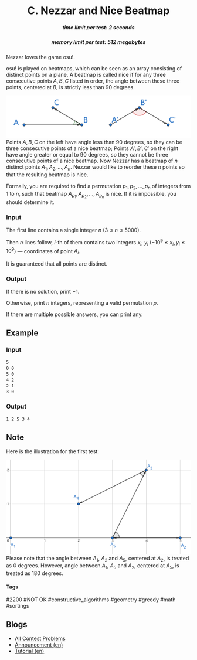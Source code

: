 <h1 style='text-align: center;'> C. Nezzar and Nice Beatmap</h1>

<h5 style='text-align: center;'>time limit per test: 2 seconds</h5>
<h5 style='text-align: center;'>memory limit per test: 512 megabytes</h5>

Nezzar loves the game osu!.

osu! is played on beatmaps, which can be seen as an array consisting of distinct points on a plane. A beatmap is called nice if for any three consecutive points $A,B,C$ listed in order, the angle between these three points, centered at $B$, is strictly less than $90$ degrees.

 ![](images/89ce7827b04452aece4db0c20915c8c00e42e69e.png) Points $A,B,C$ on the left have angle less than $90$ degrees, so they can be three consecutive points of a nice beatmap; Points $A',B',C'$ on the right have angle greater or equal to $90$ degrees, so they cannot be three consecutive points of a nice beatmap. Now Nezzar has a beatmap of $n$ distinct points $A_1,A_2,\ldots,A_n$. Nezzar would like to reorder these $n$ points so that the resulting beatmap is nice.

Formally, you are required to find a permutation $p_1,p_2,\ldots,p_n$ of integers from $1$ to $n$, such that beatmap $A_{p_1},A_{p_2},\ldots,A_{p_n}$ is nice. If it is impossible, you should determine it.

### Input

The first line contains a single integer $n$ ($3 \le n \le 5000$).

Then $n$ lines follow, $i$-th of them contains two integers $x_i$, $y_i$ ($-10^9 \le x_i, y_i \le 10^9$) — coordinates of point $A_i$.

It is guaranteed that all points are distinct.

### Output

If there is no solution, print $-1$.

Otherwise, print $n$ integers, representing a valid permutation $p$.

If there are multiple possible answers, you can print any.

## Example

### Input


```text
5
0 0
5 0
4 2
2 1
3 0
```
### Output


```text
1 2 5 3 4
```
## Note

Here is the illustration for the first test:

 ![](images/54178c3a61c659b5a1b41977a914cb769cdc7088.png) Please note that the angle between $A_1$, $A_2$ and $A_5$, centered at $A_2$, is treated as $0$ degrees. However, angle between $A_1$, $A_5$ and $A_2$, centered at $A_5$, is treated as $180$ degrees.



#### Tags 

#2200 #NOT OK #constructive_algorithms #geometry #greedy #math #sortings 

## Blogs
- [All Contest Problems](../Codeforces_Round_698_(Div._1).md)
- [Announcement (en)](../blogs/Announcement_(en).md)
- [Tutorial (en)](../blogs/Tutorial_(en).md)
